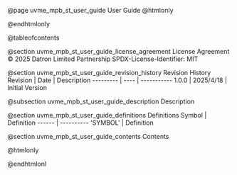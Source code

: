 @page uvme_mpb_st_user_guide User Guide
@htmlonly
<div class="autonumbering">
@endhtmlonly


@tableofcontents


@section uvme_mpb_st_user_guide_license_agreement License Agreement
© 2025 Datron Limited Partnership
SPDX-License-Identifier: MIT


@section uvme_mpb_st_user_guide_revision_history Revision History
Revision  | Date | Description
--------- | ---- | -----------
1.0.0 | 2025/4/18 | Initial Version

@subsection uvme_mpb_st_user_guide_description Description


@section uvme_mpb_st_user_guide_definitions Definitions
Symbol | Definition
------ | ----------
 'SYMBOL' | Definition


@section uvme_mpb_st_user_guide_contents Contents


@htmlonly
</div>
@endhtmlonl